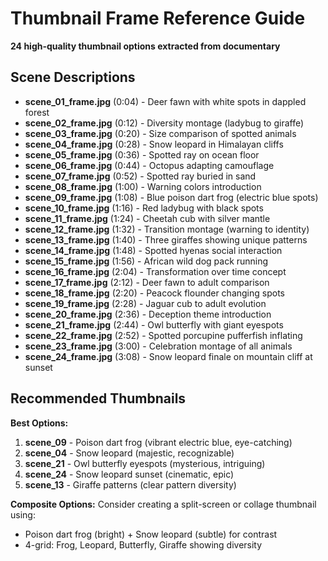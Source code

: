 # Thumbnail Frame Reference Guide

**24 high-quality thumbnail options extracted from documentary**

## Scene Descriptions

- **scene_01_frame.jpg** (0:04) - Deer fawn with white spots in dappled forest
- **scene_02_frame.jpg** (0:12) - Diversity montage (ladybug to giraffe)
- **scene_03_frame.jpg** (0:20) - Size comparison of spotted animals
- **scene_04_frame.jpg** (0:28) - Snow leopard in Himalayan cliffs
- **scene_05_frame.jpg** (0:36) - Spotted ray on ocean floor
- **scene_06_frame.jpg** (0:44) - Octopus adapting camouflage
- **scene_07_frame.jpg** (0:52) - Spotted ray buried in sand
- **scene_08_frame.jpg** (1:00) - Warning colors introduction
- **scene_09_frame.jpg** (1:08) - Blue poison dart frog (electric blue spots)
- **scene_10_frame.jpg** (1:16) - Red ladybug with black spots
- **scene_11_frame.jpg** (1:24) - Cheetah cub with silver mantle
- **scene_12_frame.jpg** (1:32) - Transition montage (warning to identity)
- **scene_13_frame.jpg** (1:40) - Three giraffes showing unique patterns
- **scene_14_frame.jpg** (1:48) - Spotted hyenas social interaction
- **scene_15_frame.jpg** (1:56) - African wild dog pack running
- **scene_16_frame.jpg** (2:04) - Transformation over time concept
- **scene_17_frame.jpg** (2:12) - Deer fawn to adult comparison
- **scene_18_frame.jpg** (2:20) - Peacock flounder changing spots
- **scene_19_frame.jpg** (2:28) - Jaguar cub to adult evolution
- **scene_20_frame.jpg** (2:36) - Deception theme introduction
- **scene_21_frame.jpg** (2:44) - Owl butterfly with giant eyespots
- **scene_22_frame.jpg** (2:52) - Spotted porcupine pufferfish inflating
- **scene_23_frame.jpg** (3:00) - Celebration montage of all animals
- **scene_24_frame.jpg** (3:08) - Snow leopard finale on mountain cliff at sunset

## Recommended Thumbnails

**Best Options:**
1. **scene_09** - Poison dart frog (vibrant electric blue, eye-catching)
2. **scene_04** - Snow leopard (majestic, recognizable)
3. **scene_21** - Owl butterfly eyespots (mysterious, intriguing)
4. **scene_24** - Snow leopard sunset (cinematic, epic)
5. **scene_13** - Giraffe patterns (clear pattern diversity)

**Composite Options:**
Consider creating a split-screen or collage thumbnail using:
- Poison dart frog (bright) + Snow leopard (subtle) for contrast
- 4-grid: Frog, Leopard, Butterfly, Giraffe showing diversity
